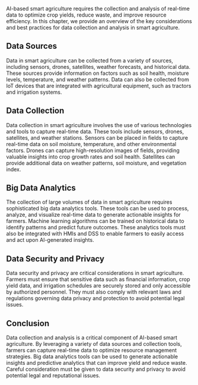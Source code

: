 
AI-based smart agriculture requires the collection and analysis of real-time data to optimize crop yields, reduce waste, and improve resource efficiency. In this chapter, we provide an overview of the key considerations and best practices for data collection and analysis in smart agriculture.

Data Sources
------------

Data in smart agriculture can be collected from a variety of sources, including sensors, drones, satellites, weather forecasts, and historical data. These sources provide information on factors such as soil health, moisture levels, temperature, and weather patterns. Data can also be collected from IoT devices that are integrated with agricultural equipment, such as tractors and irrigation systems.

Data Collection
---------------

Data collection in smart agriculture involves the use of various technologies and tools to capture real-time data. These tools include sensors, drones, satellites, and weather stations. Sensors can be placed in fields to capture real-time data on soil moisture, temperature, and other environmental factors. Drones can capture high-resolution images of fields, providing valuable insights into crop growth rates and soil health. Satellites can provide additional data on weather patterns, soil moisture, and vegetation index.

Big Data Analytics
------------------

The collection of large volumes of data in smart agriculture requires sophisticated big data analytics tools. These tools can be used to process, analyze, and visualize real-time data to generate actionable insights for farmers. Machine learning algorithms can be trained on historical data to identify patterns and predict future outcomes. These analytics tools must also be integrated with HMIs and DSS to enable farmers to easily access and act upon AI-generated insights.

Data Security and Privacy
-------------------------

Data security and privacy are critical considerations in smart agriculture. Farmers must ensure that sensitive data such as financial information, crop yield data, and irrigation schedules are securely stored and only accessible by authorized personnel. They must also comply with relevant laws and regulations governing data privacy and protection to avoid potential legal issues.

Conclusion
----------

Data collection and analysis is a critical component of AI-based smart agriculture. By leveraging a variety of data sources and collection tools, farmers can capture real-time data to optimize resource management strategies. Big data analytics tools can be used to generate actionable insights and predictive analytics that can improve yield and reduce waste. Careful consideration must be given to data security and privacy to avoid potential legal and reputational issues.
